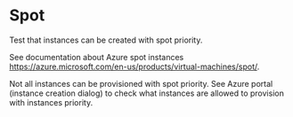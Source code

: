 # Spot

Test that instances can be created with spot priority.

See documentation about Azure spot instances <https://azure.microsoft.com/en-us/products/virtual-machines/spot/>.

Not all instances can be provisioned with spot priority. See Azure portal (instance creation dialog) to check what instances are allowed to provision with instances priority.
